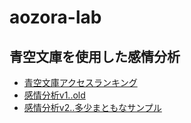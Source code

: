 # aozora-lab

## 青空文庫を使用した感情分析

- [青空文庫アクセスランキング](青空文庫データクレンジング.ipynb)
- [感情分析v1..old](感情分析v1.ipynb)
- [感情分析v2..多少まともなサンプル](感情分析v2.ipynb)